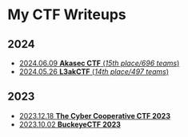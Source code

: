 # My CTF Writeups

## 2024
* [2024.06.09 **Akasec CTF** (_15th place/696 teams_)](2024-06-09-akasecctf)
* [2024.05.26 **L3akCTF** (_14th place/497 teams_)](2024-05-26-l3akctf)

## 2023
* [2023.12.18 **The Cyber Cooperative CTF 2023**](2023-12-18-thecybercoopctf)
* [2023.10.02 **BuckeyeCTF 2023**](2023-10-02-buckeyectf)
